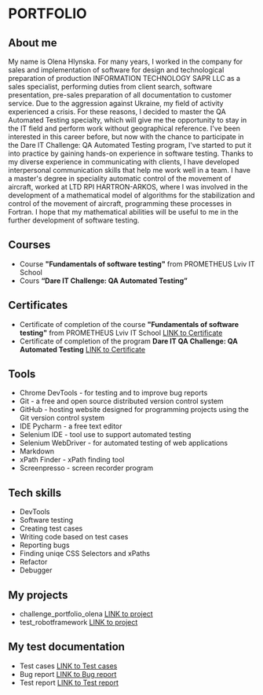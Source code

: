 # PORTFOLIO
## About me
My name is Olena Hlynska. For many years, I worked in the company for sales and implementation of software for design and technological preparation of production INFORMATION TECHNOLOGY SAPR LLC as a sales specialist, performing duties from client search, software presentation, pre-sales preparation of all documentation to customer service. Due to the aggression against Ukraine, my field of activity experienced a crisis. For these reasons, I decided to master the QA Automated Testing specialty, which will give me the opportunity to stay in the IT field and perform work without geographical reference. I've been interested in this career before, but now with the chance to participate in the Dare IT Challenge: QA Automated Testing program, I've started to put it into practice by gaining hands-on experience in software testing. Thanks to my diverse experience in communicating with clients, I have developed interpersonal communication skills that help me work well in a team. I have a master's degree in speciality  automatic control of the movement of aircraft, worked at LTD RPI HARTRON-ARKOS, where I was involved in the development of a mathematical model of algorithms for the stabilization and control of the movement of aircraft, programming these processes in Fortran. I hope that my mathematical abilities will be useful to me in the further development of software testing.
## Courses
* Course **"Fundamentals of software testing"** from PROMETHEUS Lviv IT School
* Cours **“Dare IT Challenge: QA Automated Testing”**
## Certificates
* Сertificate of completion of the course **"Fundamentals of software testing"** from PROMETHEUS Lviv IT School [LINK to Сertificate](https://drive.google.com/file/d/1UkHNTPW9qHhF1FJDaKpPwupjxOSXtq47/view?usp=sharing) 
* Сertificate of completion of the program **Dare IT QA Challenge: QA Automated Testing** [LINK to Сertificate](https://drive.google.com/file/d/1USdu3Ij2z7cxvCvEoyUQEvC4SdjUjMX3/view?usp=sharing)
## Tools
* Chrome DevTools - for testing and to improve bug reports
* Git - a free and open source distributed version control system
* GitHub - hosting website designed for programming projects using the Git version control system
* IDE Pycharm - a free text editor
* Selenium IDE - tool use to support automated testing
* Selenium WebDriver - for automated testing of web applications
* Markdown
* xPath Finder - xPath finding tool
* Screenpresso - screen recorder program
## Tech skills
* DevTools
* Software testing
* Creating test cases
* Writing code based on test cases
* Reporting bugs
* Finding uniqe CSS Selectors and xPaths
* Refactor
* Debugger
## My projects
* challenge_portfolio_olena [LINK to project](https://github.com/OlenaHl/challenge_portfolio_olena) 
* test_robotframework [LINK to project](https://github.com/OlenaHl/test_robotframework)
## My test documentation
* Test cases [LINK to Test cases](https://docs.google.com/spreadsheets/d/1nVIfzKVxBAUNuL7g-RyEg6Z-UX05nxhW/edit?usp=sharing&ouid=109731546458643607973&rtpof=true&sd=true) 
* Bug report [LINK to Bug report](https://drive.google.com/file/d/1MhJNOuCTMHeGxB-tz3gQ45KfVxvsCpbg/view?usp=sharing)
* Test report [LINK to Test report](https://drive.google.com/file/d/1shF9l_aaS3xxeXS2wpFZil2z1FrOaBsc/view?usp=sharing) 

